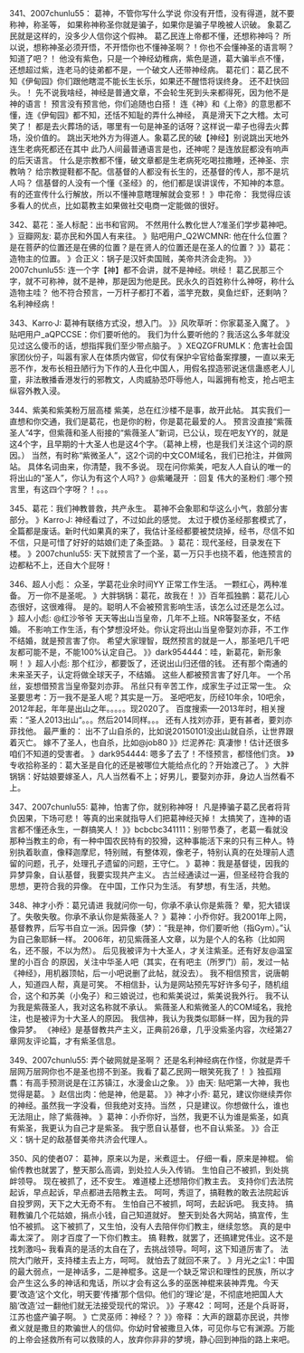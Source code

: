 341、2007chunlu55： 葛神，不管你写什么学说
你没有开悟，没有得道，就不要称神，称圣等，
如果称神称圣你就是骗子，如果你是骗子早晚被人识破。
象葛乙民就是这样的，没多少人信你这个假神。
葛乙民连上帝都不懂，还想称神吗？
所以说，想称神圣必须开悟，不开悟你也不懂神圣啊？！你也不会懂神圣的语言啊？
知道了吧？！
他没有紫色，只是一个神经幼稚病，紫色是道，葛大骗半点不懂，
还想超过紫，连老马的徒弟都不是，一个破文人还带神经病。
葛花们：葛乙民不知《伊甸园》你们跟他瞎混不能长生长乐，如果还不醒悟将误终身。
还不赶快回头。！
先不说我啥经，神经是普通文章，不会轮生死到头来都得死，因为他不是神的语言！
预言没有预言他，你们追随也白搭！
连《神》和《上帝》的意思都不懂，连《伊甸园》都不知，还恬不知耻的弄什么神经，
真是滑天下之大稽。太可笑了！
都是去火葬场的话，哪里有一句是神圣的话呀？这样说一辈子也得去火葬场，没价值的。
跳出天地外方为得道人。象葛乙民的破【神经】别说跳出天地外连生老病死都还在其中
此乃人间最普通语言是也，还神呢？是连放屁都没有响声的后天语言。
什么是宗教都不懂，破文章都是生老病死吃喝拉撒睡，还神圣、宗教呐？
给宗教提鞋都不配。信基督的人都没有长生的，还基督的传人，那不是坑人吗？
信基督的人没有一个懂《圣经》的，他们都是误讲误传，不知神的本意。
有的还宣传什么行解放，所以不懂神意瞎理解就会变邪！
》申花帝： 我觉得应该多看人的优点，比如葛教主如果做社交电商一定能做的很好。

342、葛花：圣人标配：出书和官网。
不然用什么教化世人?准圣们学步葛神吧。
》豆瓣网友: 葛亦民和外国人有来往。
》贴吧用户_Q2WCMNR: 他在什么位置？是在菩萨的位置还是在佛的位置？是在贤人的位置还是在圣人的位置？
》》葛花：造物主的位置。
》合正义：锅子是汉奸卖国贼，美帝共济会走狗。
》》2007chunlu55: 连一个字【神】都不会讲，就不是神经。哄经！
葛乙民那三个字，就不可称神，就不是神，那是因为他是民。民永久的百姓称什么神呀，称什么造物主哇？
他不符合预言，一万杆子都打不着，滥竽充数，臭鱼烂虾，还剩呐？名利神经病！

343、Karro·J: 葛神有联络方式没，想入门。
》》风吹草听：你家葛圣入魔了。
》贴吧用户_aQPCCSE：你们要听他的。
我们为什么要听他的？我活这么多年就没见过这么傻币的话，想指挥我们至少带点脑子。
》XEQZGFRUMLK：危害社会国家团伙份子，叫嚣有家人在体质内做官，仰仗有保护伞官给备案撑腰，一直以来无恶不作，发布长相丑陋行为下作的人丑化中国人，用假名捏造邪说迷信蛊惑老人儿童，非法散播香港发行的邪教文，人肉威胁恐吓辱他人，叫嚣拥有枪支，抢占吧主纵容外教入浸。

344、紫美和紫美粉万层高楼
紫美，总在红沙楼不是事，故开此帖。
其实我们一直想和你交通，我们是葛花，也是你的粉，你是葛花最爱的人。
预言没直接“紫薇圣人”4字，但紫薇和圣人衔接的“紫薇圣人”新词，已公认，现在吧友YY的，就是这4个字，且早期的十大圣人也是这4个字。（葛神上榜，也是我们关注这个词的原因。）
当然，有时称“紫微圣人”，这2个词的中文COM域名，我们已抢注，并做网站。
具体名词由来，你清楚，我不多说。
现在问你紫美，吧友人人自认的唯一的将出山的“圣人”，你认为有这个人吗?
》@紫曦晟开 ：回复 伟大的圣粉们 :哪个预言里，有这四个字呀？！。。。

345、葛花：我们神教普救，共产永生。
葛神不会象耶和华这么小气，救部分害部分。
》Karro·J: 神经看过了，不过如此的感觉。
太过于模仿圣经那套模式了，全篇都是废话。新时代如果真的来了，我估计圣经都要被焚烧掉，经书，尽信不如不信，只是可惜了好好的姑娘们走了条歪路。
》葛花：现代圣经，目录发在下楼。
》2007chunlu55: 天下就预言了一个圣，葛一万只手也挠不着，他连预言的边都粘不上，还自大个屁呀！

346、超人小彪： 众圣，学葛花业余时间YY
正常工作生活。
一颗红心，两种准备。
万一你不是圣呢。
》大胖锅锅：葛花，故我在！
》》百年孤独鹏：葛花儿心态很好，这很难得。
是的。聪明人不会被预言影响生活，该怎么过还是怎么过。
》超人小彪: @红沙爷爷 天天等出山当皇帝，几年不上班。NR等娶圣女，不结婚。
不影响工作生活，有个梦想没坏处。你认定将出山当皇帝娶刘亦菲，不工作不结婚，就是预言害了你。
希望大家理智，既然预言的就是一人，那圣吧几千吧友都可能不是，不能100%认定自己。
》》dark954444：哇，新葛花，新形象啊！
》超人小彪: 那个红沙，都要饭了，还说出山归还借的钱。
还有那个南通的未来圣天子，认定将做全球天子，不结婚。
这些人都被预言害了好几年。
一个吊丝，妄想借预言当皇帝娶刘亦菲。
吊丝只有辛苦工作，成家生子过正常一生。
众圣要思考：万一我不是圣人呢？其实是一万。
圣吧吧友，历经10年余，10吧余，2012年起，年年是出山之年。。。。。现2020了。
百度搜索—–2013年时，相关搜索：“圣人2013出山“。。。然后2014同样。。。
还有人找刘亦菲，更有甚者，要刘亦菲找他。
最严重的：
出不了山自杀的，比如说20150101没出山就自杀，让世界跟着灭亡。
嫁不了圣人，也自杀，比如@job80 
》》烂泥养花: 真凄惨！估计还很多咱们不知道的受害者。
》dark954444: 嗯多了去了！不怪预言，都怪他们贪。
》》专收拾称圣的：葛大圣是自化的还是被哪位大能给点化的？开始渡己了。
》大胖锅锅：好姑娘要嫁圣人，凡人当然看不上；好男儿，要娶刘亦菲，身边人当然看不上。

347、2007chunlu55: 葛神，怕害了你，就别称神呀！
凡是捧骗子葛乙民者将背负因果，下场可悲！
等真的出来就指导人们把葛神经灭掉！
太搞笑了，连神的语言都不懂还永生，一群搞笑人！
》》bcbcbc341111：别带节奏了，老葛一看就没那种当教主的命，有一种中国农民特有的狡猾，这种事能活下来的只有三种人。特别执着耿直，像释迦摩尼，特别贼，有整体观，像老子，特别认真的在处理前人遗留的问题，孔子，处理孔子遗留的问题，王守仁。
》葛神：我是基督徒，因我的异梦异象，自认基督，我要实现共产主义。
古兰经通读过一遍，但圣经符合我的思想，更符合我的异像。
在中国，工作只为生活。
有梦想，有生活，共勉。

348、神才小乔：葛兄请进
我就问你一句，你承不承认你是紫薇？
晕，犯大错误了。失敬失敬。你承不承认你是紫薇圣人？
》葛神：小乔你好。我2001年上网，基督教界，后写书自立一派。因异像（梦）：“我是神，你们要听他（指Gym）。”认为自己象耶稣一样。
2006年，初见紫薇圣人文章，以为是个人的名称（比如网名，还不服，不以为然）。
后见我被评为十大圣人，才关注紫圣。还有好友@温室里的小百合 的原因，关注中华圣人吧（其实，在有吧主（所罗门）前，发过一帖《神经》，用机器顶帖，后一小吧说删了此帖，就没去）。
我不相信预言，说唐朝人，知道四人帮，真是可笑。
不相信卦，认为是网站预先写好许多句子，随机组合，这个和苏美（小兔子）和三娘说过，也和紫美说过，紫美说我外行。
我不认为我是紫薇圣人，我对这名称就不承认。
紫薇圣人和紫微圣人的COM域名，我抢注，也是被评为十大圣人的原因。
我信神，我认为我类似耶稣一样，因为我的异像异梦。
《神经》是基督教共产主义，正典前26章，几乎没紫圣内容，次经第27章网友评论篇，才有紫圣信息。

349、2007chunlu55: 弄个破网就是圣啊？
还是名利神经病在作怪，你就是弄千层网万层网你也不是圣也捞不到圣。我看了葛乙民网一眼笑死我了！
》独孤翔翥：有高手预测说是在江苏镇江，水漫金山之象。
》》由天: 贴吧第一大神，我也觉得是葛。
》赵信出肉：他是神，他是葛。
》》神才小乔: 葛兄，建议你继续弄你的神经。虽然我一字没看，但我绝对支持。当然 ，只是建议。你想做什么，谁也无法阻止，除了紫薇神。
》葛神：小乔你好，当然，我更不认为谁是紫圣，如真有紫圣，我更认为自己才是紫圣。
我宁愿自认基督，也不自认紫圣。
》》合正义：锅十足的敌基督美帝共济会代理人。

350、风的使者07： 葛神，原来以为是，米煮逗士。
仔细一看，原来是神棍。
偷偷传教也就罢了，整天那么高调，到处拉人头入传销。
生怕自己不被抓，到处挑衅领导。
现在被抓了，还不安生。
难道楼上还想陪你们教主去。
支持你们去法院起诉，早点起诉，早点都进去陪教主去。
呵呵，秀逗了，搞鞋教的敢去法院起诉自投罗网，天下之大无奇不有。
生怕自己不被抓，呵呵，去起诉吧。
我支持。
搞鞋教骗几个花姑娘，捐点小钱，自己知道就好。
整天到处各大网站，搞宣传，生怕不被抓。
这下被抓了，又生怕，没有人去陪伴你们教主，继续忽悠。
真的是中毒太深了。
刚才百度了一下你们教主。
搞 鞋教，就罢了，还搞建党伟业。这不是找刺激吗~
我看真的是活的太自在了，去挑战领导。呵呵，这下知道厉害了。
法院大门敞开，支持楼主去上方，呵呵。
就怕去了就回不来了。
》月光之尘1：中国的最大弱点，一是神话多，二是神棍多。这是一个缺乏常识和理性的民族，所以才会产生这么多的神话和鬼话，所以才会有这么多的巫医神棍来装神弄鬼。今天要‘改造’这个文化，明天要‘传播’那个信仰。他们的‘理论’是，不彻底地把国人大脑‘改造’过一翻他们就无法接受现代的常识。
》》子寒42 ：呵呵，还是个兵哥哥，江苏也盛产骗子啊。
》亡灵巫师：神经？？
》》帝释 ：大声的跟葛亦民说，共惨煮义就是撒旦的欺骗世人的信仰。你幼时曾被撒旦入体，可见你与它有渊源。万能的上帝会拯救所有可以救赎的人，放弃你非非的梦境，静心回到神指的路上来吧。